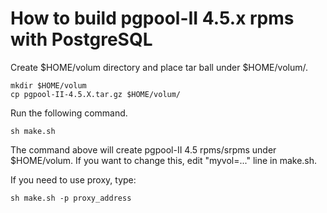 How to build pgpool-II 4.5.x rpms with PostgreSQL
==================

Create $HOME/volum directory and place tar ball under $HOME/volum/.
```
mkdir $HOME/volum
cp pgpool-II-4.5.X.tar.gz $HOME/volum/
```

Run the following command.
```
sh make.sh
```

The command above will create pgpool-II 4.5 rpms/srpms under $HOME/volum.
If you want to change this, edit "myvol=..." line in make.sh.

If you need to use proxy, type:

```
sh make.sh -p proxy_address
```
